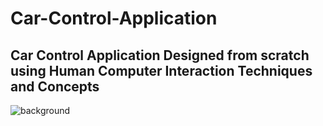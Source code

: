 # Car-Control-Application
Car Control Application Designed from scratch using Human Computer Interaction Techniques and Concepts
---
![background](https://github.com/sunad30/Car-Control-Application/edit/master/image.png)
